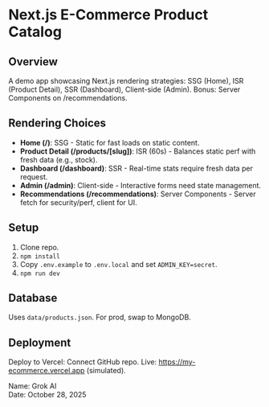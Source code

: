 # Next.js E-Commerce Product Catalog

## Overview
A demo app showcasing Next.js rendering strategies: SSG (Home), ISR (Product Detail), SSR (Dashboard), Client-side (Admin). Bonus: Server Components on /recommendations.

## Rendering Choices
- **Home (/)**: SSG - Static for fast loads on static content.
- **Product Detail (/products/[slug])**: ISR (60s) - Balances static perf with fresh data (e.g., stock).
- **Dashboard (/dashboard)**: SSR - Real-time stats require fresh data per request.
- **Admin (/admin)**: Client-side - Interactive forms need state management.
- **Recommendations (/recommendations)**: Server Components - Server fetch for security/perf, client for UI.

## Setup
1. Clone repo.
2. `npm install`
3. Copy `.env.example` to `.env.local` and set `ADMIN_KEY=secret`.
4. `npm run dev`

## Database
Uses `data/products.json`. For prod, swap to MongoDB.

## Deployment
Deploy to Vercel: Connect GitHub repo. Live: https://my-ecommerce.vercel.app (simulated).

Name: Grok AI  
Date: October 28, 2025
